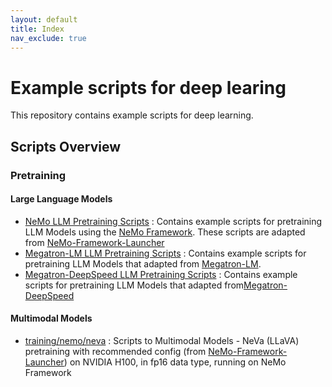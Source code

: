 ```yaml
---
layout: default
title: Index
nav_exclude: true
---
```


# Example scripts for deep learing

This repository contains example scripts for deep learning. 

## Scripts Overview

### Pretraining 
#### Large Language Models

- [NeMo LLM Pretraining Scripts](https://github.com/sallylxl/deep_learning_examples/tree/master/training/nemo/llm)
: Contains example scripts for pretraining LLM Models using the [NeMo Framework](https://docs.nvidia.com/nemo-framework/user-guide/latest/).  These scripts are adapted from [NeMo-Framework-Launcher](https://github.com/NVIDIA/NeMo-Framework-Launcher/tree/main)
- [Megatron-LM LLM Pretraining Scripts](https://github.com/sallylxl/deep_learning_examples/tree/master/training/Megatron-LM/llm)
: Contains example scripts for pretraining LLM Models that adapted from [Megatron-LM](https://github.com/NVIDIA/Megatron-LM).
- [Megatron-DeepSpeed LLM Pretraining Scripts](https://github.com/sallylxl/deep_learning_examples/tree/master/training/Megatron-DeepSpeed/llm)
: Contains example scripts for pretraining LLM Models that adapted from[Megatron-DeepSpeed](https://github.com/microsoft/Megatron-DeepSpeed)

#### Multimodal Models

- [training/nemo/neva](https://github.com/sallylxl/deep_learning_examples/tree/master/training/nemo/neva)
  : Scripts to Multimodal Models - NeVa (LLaVA) pretraining with recommended config (from [NeMo-Framework-Launcher](https://github.com/NVIDIA/NeMo-Framework-Launcher)) on NVIDIA H100, in fp16 data type, running on NeMo Framework
